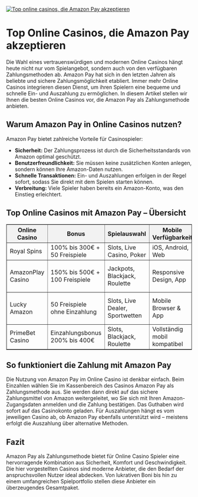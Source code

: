 [![Top online casinos, die Amazon Pay akzeptieren](https://123-caf.pages.dev/gitsignup.png)](https://vrmoo.ru/Bt82HjjY)

<h1>Top Online Casinos, die Amazon Pay akzeptieren</h1>  <p>Die Wahl eines vertrauenswürdigen und modernen Online Casinos hängt heute nicht nur vom Spielangebot, sondern auch von den verfügbaren Zahlungsmethoden ab. Amazon Pay hat sich in den letzten Jahren als beliebte und sichere Zahlungsmöglichkeit etabliert. Immer mehr Online Casinos integrieren diesen Dienst, um ihren Spielern eine bequeme und schnelle Ein- und Auszahlung zu ermöglichen. In diesem Artikel stellen wir Ihnen die besten Online Casinos vor, die Amazon Pay als Zahlungsmethode anbieten.</p>  <h2>Warum Amazon Pay in Online Casinos nutzen?</h2>  <p>Amazon Pay bietet zahlreiche Vorteile für Casinospieler:</p> <ul>   <li><strong>Sicherheit:</strong> Der Zahlungsprozess ist durch die Sicherheitsstandards von Amazon optimal geschützt.</li>   <li><strong>Benutzerfreundlichkeit:</strong> Sie müssen keine zusätzlichen Konten anlegen, sondern können Ihre Amazon-Daten nutzen.</li>   <li><strong>Schnelle Transaktionen:</strong> Ein- und Auszahlungen erfolgen in der Regel sofort, sodass Sie direkt mit dem Spielen starten können.</li>   <li><strong>Verbreitung:</strong> Viele Spieler haben bereits ein Amazon-Konto, was den Einstieg erleichtert.</li> </ul>  <h2>Top Online Casinos mit Amazon Pay – Übersicht</h2>  <table border="1" cellpadding="8" cellspacing="0" style="border-collapse: collapse; width: 100%;">   <thead>     <tr style="background-color: #f2f2f2;">       <th>Online Casino</th>       <th>Bonus</th>       <th>Spielauswahl</th>       <th>Mobile Verfügbarkeit</th>       <th>Besonderheiten</th>     </tr>   </thead>   <tbody>     <tr>       <td>Royal Spins</td>       <td>100% bis 300€ + 50 Freispiele</td>       <td>Slots, Live Casino, Poker</td>       <td>iOS, Android, Web</td>       <td>VIP-Programm, schneller Support</td>     </tr>     <tr>       <td>AmazonPlay Casino</td>       <td>150% bis 500€ + 100 Freispiele</td>       <td>Jackpots, Blackjack, Roulette</td>       <td>Responsive Design, App</td>       <td>Amazon Pay exklusiv, monatliche Turniere</td>     </tr>     <tr>       <td>Lucky Amazon</td>       <td>50 Freispiele ohne Einzahlung</td>       <td>Slots, Live Dealer, Sportwetten</td>       <td>Mobile Browser & App</td>       <td>Schnelle Auszahlungen, deutschsprachiger Support</td>     </tr>     <tr>       <td>PrimeBet Casino</td>       <td>Einzahlungsbonus 200% bis 400€</td>       <td>Slots, Blackjack, Roulette</td>       <td>Vollständig mobil kompatibel</td>       <td>Amazon Pay + klassische Zahlungsmethoden</td>     </tr>   </tbody> </table>  <h2>So funktioniert die Zahlung mit Amazon Pay</h2>  <p>Die Nutzung von Amazon Pay im Online Casino ist denkbar einfach. Beim Einzahlen wählen Sie im Kassenbereich des Casinos Amazon Pay als Zahlungsmethode aus. Sie werden dann direkt auf das sichere Zahlungsmittel von Amazon weitergeleitet, wo Sie sich mit Ihren Amazon-Zugangsdaten anmelden und die Zahlung bestätigen. Das Guthaben wird sofort auf das Casinokonto geladen. Für Auszahlungen hängt es vom jeweiligen Casino ab, ob Amazon Pay ebenfalls unterstützt wird – meistens erfolgt die Auszahlung über alternative Methoden.</p>  <h2>Fazit</h2>  <p>Amazon Pay als Zahlungsmethode bietet für Online Casino Spieler eine hervorragende Kombination aus Sicherheit, Komfort und Geschwindigkeit. Die hier vorgestellten Casinos sind moderne Anbieter, die den Bedarf der anspruchsvollen Nutzer ideal abdecken. Von lukrativen Boni bis hin zu einem umfangreichen Spielportfolio stellen diese Anbieter ein überzeugendes Gesamtpaket.</p>